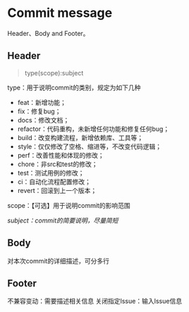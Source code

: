 # Commit message

Header、Body and Footer。

## Header
> type(scope):subject

type：用于说明commit的类别，规定为如下几种 

* feat：新增功能；
* fix：修复bug；
* docs：修改文档；
* refactor：代码重构，未新增任何功能和修复任何bug；
* build：改变构建流程，新增依赖库、工具等；
* style：仅仅修改了空格、缩进等，不改变代码逻辑；
* perf：改善性能和体现的修改；
* chore：非src和test的修改；
* test：测试用例的修改；
* ci：自动化流程配置修改；
* revert：回滚到上一个版本；

scope：【可选】用于说明commit的影响范围

*subject：commit的简要说明，尽量简短*

## Body
对本次commit的详细描述，可分多行

## Footer
不兼容变动：需要描述相关信息
关闭指定Issue：输入Issue信息